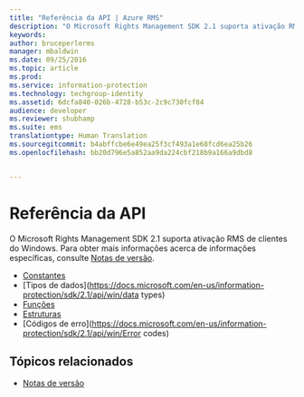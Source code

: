 ```yaml
---
title: "Referência da API | Azure RMS"
description: "O Microsoft Rights Management SDK 2.1 suporta ativação RMS de clientes do Windows."
keywords: 
author: bruceperlerms
manager: mbaldwin
ms.date: 09/25/2016
ms.topic: article
ms.prod: 
ms.service: information-protection
ms.technology: techgroup-identity
ms.assetid: 6dcfa840-026b-4728-b53c-2c9c730fcf84
audience: developer
ms.reviewer: shubhamp
ms.suite: ems
translationtype: Human Translation
ms.sourcegitcommit: b4abffcbe6e49ea25f3cf493a1e68fcd6ea25b26
ms.openlocfilehash: bb20d796e5a852aa9da224cbf218b9a166a9dbd8


---
```


# Referência da API

O Microsoft Rights Management SDK 2.1 suporta ativação RMS de clientes do Windows. Para obter mais informações acerca de informações específicas, consulte [Notas de versão](release-notes-rtm.md).
- [Constantes](https://docs.microsoft.com/en-us/information-protection/sdk/2.1/api/win/constants)
- [Tipos de dados](https://docs.microsoft.com/en-us/information-protection/sdk/2.1/api/win/data types)
- [Funções](https://docs.microsoft.com/en-us/information-protection/sdk/2.1/api/win/functions)
- [Estruturas](https://docs.microsoft.com/en-us/information-protection/sdk/2.1/api/win/structures)
- [Códigos de erro](https://docs.microsoft.com/en-us/information-protection/sdk/2.1/api/win/Error codes)



## Tópicos relacionados

* [Notas de versão](release-notes-rtm.md)
 

 



<!--HONumber=Oct16_HO1-->


